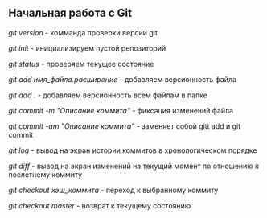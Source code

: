 ## Начальная работа с Git

*git version* - комманда проверки версии git

*git init* - инициализируем пустой репозиторий

*git status* - проверяем текущее состояние

*git add имя_файла.расширение* - добавляем версионность файла

*git add .* - добавляем версионность всем файлам в папке

*git commit -m "Описание коммита"* - фиксация изменений файла

*git commit -am "Описание коммита"* - заменяет собой gitt add и git commit

*git log* - вывод на экран истории коммитов в хронологическом порядке

*git diff* - вывод на экран изменений на текущий момент по отношению к послетнему коммиту

*git checkout хэш_коммита* - переход к выбранному коммиту

*git checkout master* - возврат к текущему состоянию
